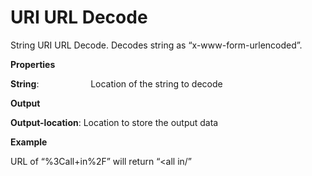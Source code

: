 # URI URL Decode

String URI URL Decode. Decodes string as “x-www-form-urlencoded”.

 **Properties**
 

**String**:                     Location of the string to decode

 **Output**
 

**Output-location**: Location to store the output data

**Example**

URL of “%3Call+in%2F” will return “&lt;all in/”